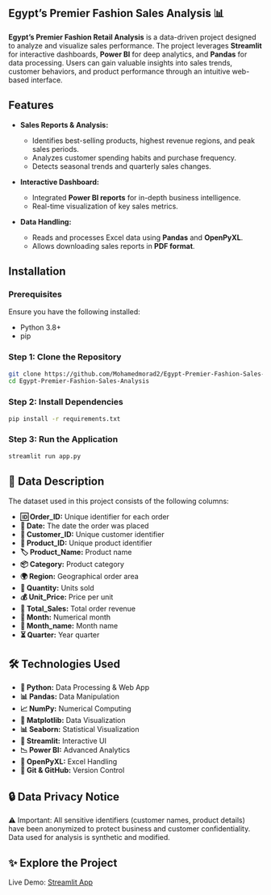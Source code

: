 
## Egypt’s Premier Fashion Sales Analysis 📊

**Egypt’s Premier Fashion Retail Analysis** is a data-driven project designed to analyze and visualize sales performance. The project leverages **Streamlit** for interactive dashboards, **Power BI** for deep analytics, and **Pandas** for data processing. Users can gain valuable insights into sales trends, customer behaviors, and product performance through an intuitive web-based interface.

## Features
- **Sales Reports & Analysis:**
  - Identifies best-selling products, highest revenue regions, and peak sales periods.
  - Analyzes customer spending habits and purchase frequency.
  - Detects seasonal trends and quarterly sales changes.

- **Interactive Dashboard:**
  - Integrated **Power BI reports** for in-depth business intelligence.
  - Real-time visualization of key sales metrics.


- **Data Handling:**
  - Reads and processes Excel data using **Pandas** and **OpenPyXL**.
  - Allows downloading sales reports in **PDF format**.

## Installation
### **Prerequisites**
Ensure you have the following installed:
- Python 3.8+
- pip

### **Step 1: Clone the Repository**
```bash
git clone https://github.com/Mohamedmorad2/Egypt-Premier-Fashion-Sales-Analysis.git
cd Egypt-Premier-Fashion-Sales-Analysis
```

### **Step 2: Install Dependencies**
```bash
pip install -r requirements.txt
```

### **Step 3: Run the Application**
```bash
streamlit run app.py
```
## 📂 Data Description
The dataset used in this project consists of the following columns:

- **🆔 Order_ID:** Unique identifier for each order
- **📅 Date:** The date the order was placed
- **👤 Customer_ID:** Unique customer identifier
- **👕 Product_ID:** Unique product identifier
- **🏷️ Product_Name:** Product name
- **📦 Category:** Product category
- **🌍 Region:** Geographical order area
- **🔢 Quantity:** Units sold
- **💰 Unit_Price:** Price per unit
- **💸 Total_Sales:** Total order revenue
- **📆 Month:** Numerical month
- **📅 Month_name:** Month name
- **⏳ Quarter:** Year quarter

## 🛠️ Technologies Used
- **🐍 Python:** Data Processing & Web App
- **📊 Pandas:** Data Manipulation
- **📈 NumPy:** Numerical Computing
- **🎨 Matplotlib:** Data Visualization
- **📊 Seaborn:** Statistical Visualization
- **🚀 Streamlit:** Interactive UI
- **📉 Power BI:** Advanced Analytics
- **📂 OpenPyXL:** Excel Handling
- **🔗 Git & GitHub:** Version Control

## 🔒 Data Privacy Notice
⚠️ Important: All sensitive identifiers (customer names, product details) have been anonymized to protect business and customer confidentiality. Data used for analysis is synthetic and modified.

## ✨ Explore the Project
Live Demo: [Streamlit App](https://egypt-premier-fashion-sales-analysis.streamlit.app/)

